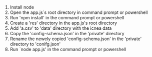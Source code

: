 1. Install node
2. Open the app.js´s root directory in command prompt or powershell
3. Run 'npm install' in the command prompt or powershell
4. Create a 'res' directory in the app.js's root directory
5. Add 'a.csv' to 'data' directory with the icnea data
6. Copy the 'config-schema.json' in the 'private' directory
7. Rename the newely copied 'config-schema.json' in the 'private' directory to 'conifg.json'
8. Run `node app.js' in the command prompt or powershell